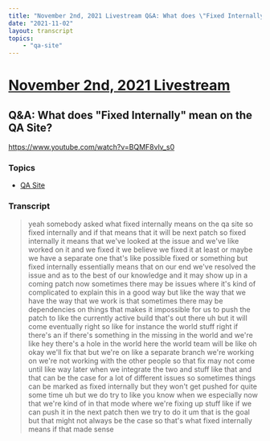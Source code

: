 ```yaml
---
title: "November 2nd, 2021 Livestream Q&A: What does \"Fixed Internally\" mean on the QA Site?"
date: "2021-11-02"
layout: transcript
topics:
    - "qa-site"
---
```

# [November 2nd, 2021 Livestream](../2021-11-02.md)
## Q&A: What does "Fixed Internally" mean on the QA Site?
https://www.youtube.com/watch?v=BQMF8vlv_s0

### Topics
* [QA Site](../topics/qa-site.md)

### Transcript

> yeah somebody asked what fixed internally means on the qa site so fixed internally and if that means that it will be next patch so fixed internally it means that we've looked at the issue and we've like worked on it and we fixed it we believe we fixed it at least or maybe we have a separate one that's like possible fixed or something but fixed internally essentially means that on our end we've resolved the issue and as to the best of our knowledge and it may show up in a coming patch now sometimes there may be issues where it's kind of complicated to explain this in a good way but like the way that we have the way that we work is that sometimes there may be dependencies on things that makes it impossible for us to push the patch to like the currently active build that's out there uh but it will come eventually right so like for instance the world stuff right if there's an if there's something in the missing in the world and we're like hey there's a hole in the world here the world team will be like oh okay we'll fix that but we're on like a separate branch we're working on we're not working with the other people so that fix may not come until like way later when we integrate the two and stuff like that and that can be the case for a lot of different issues so sometimes things can be marked as fixed internally but they won't get pushed for quite some time uh but we do try to like you know when we especially now that we're kind of in that mode where we're fixing up stuff like if we can push it in the next patch then we try to do it um that is the goal but that might not always be the case so that's what fixed internally means if that made sense
